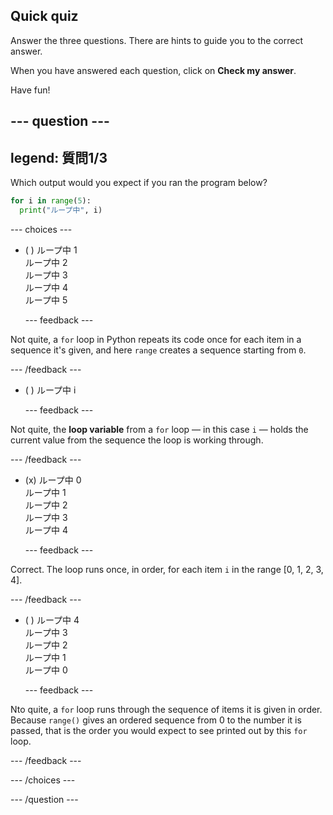 ## Quick quiz

Answer the three questions. There are hints to guide you to the correct answer.

When you have answered each question, click on **Check my answer**.

Have fun!

--- question ---
---
legend: 質問1/3
---

Which output would you expect if you ran the program below?

```python
for i in range(5):
  print("ループ中", i)
```

--- choices ---

- ( ) ループ中 1 <br> ループ中 2 <br> ループ中 3 <br> ループ中 4 <br> ループ中 5

  --- feedback ---

Not quite, a `for` loop in Python repeats its code once for each item in a sequence it's given, and here `range` creates a sequence starting from `0`.

  --- /feedback ---

- ( ) ループ中 i

  --- feedback ---

Not quite, the **loop variable** from a `for` loop — in this case `i` — holds the current value from the sequence the loop is working through.

  --- /feedback ---

- (x) ループ中 0 <br> ループ中 1 <br> ループ中 2 <br> ループ中 3 <br> ループ中 4

  --- feedback ---

Correct. The loop runs once, in order, for each item `i` in the range [0, 1, 2, 3, 4].

  --- /feedback ---

- ( ) ループ中 4 <br> ループ中 3 <br> ループ中 2 <br> ループ中 1 <br> ループ中 0

  --- feedback ---

Nto quite, a `for` loop runs through the sequence of items it is given in order. Because `range()` gives an ordered sequence from 0 to the number it is passed, that is the order you would expect to see printed out by this `for` loop.

  --- /feedback ---

--- /choices ---

--- /question ---
